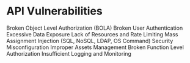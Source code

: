 # API Vulnerabilities
Broken Object Level Authorization (BOLA)
Broken User Authentication
Excessive Data Exposure
Lack of Resources and Rate Limiting
Mass Assignment
Injection (SQL, NoSQL, LDAP, OS Command)
Security Misconfiguration
Improper Assets Management
Broken Function Level Authorization
Insufficient Logging and Monitoring
